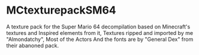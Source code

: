 # MCtexturepackSM64
A texture pack for the Super Mario 64 decompilation based on Minecraft's textures and Inspired elements from it,
Textures ripped and imported by me "Almondatchy",
Most of the Actors And the fonts are by "General Dex" from their abanoned pack.
